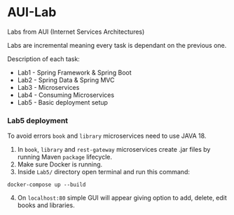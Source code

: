 # AUI-Lab
Labs from AUI (Internet Services Architectures)

Labs are incremental meaning every task is dependant on the previous one.

Description of each task:
* Lab1 - Spring Framework & Spring Boot
* Lab2 - Spring Data & Spring MVC
* Lab3 - Microservices
* Lab4 - Consuming Microservices
* Lab5 - Basic deployment setup

### Lab5 deployment
To avoid errors `book` and `library` microservices need to use JAVA 18.

1. In `book`, `library` and `rest-gateway` microservices create .jar files by running Maven `package` lifecycle.
2. Make sure Docker is running.
3. Inside `Lab5/` directory open terminal and run this command:
```
docker-compose up --build
```
4. On `localhost:80` simple GUI will appear giving option to add, delete, edit books and libraries.
